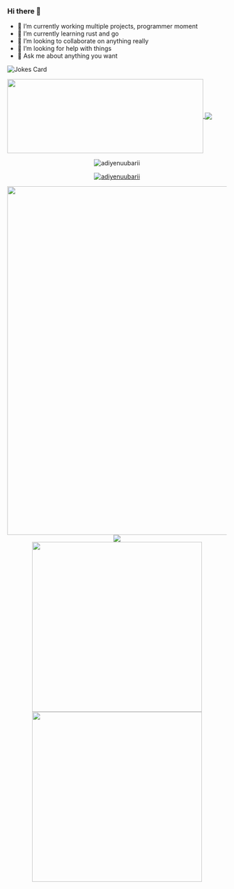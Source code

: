 ### Hi there 👋


- 🔭 I’m currently working multiple projects, programmer moment
- 🌱 I’m currently learning rust and go
- 👯 I’m looking to collaborate on anything really
- 🤔 I’m looking for help with things
- 💬 Ask me about anything you want

![Jokes Card](https://readme-jokes.vercel.app/api)

<a href="https://github.com/adiyenuubarii/">
  <img width=450 height=170 align="center" src="https://github-readme-stats.vercel.app/api?username=adiyenuubarii&theme=tokyonight&show_icons=truehide_border=true" />
</a>
<a href="https://github.com/adiyenuubarii/">
  <img align="center" src="https://github-readme-stats.vercel.app/api/top-langs/?username=adiyenuubarii&theme=tokyonight&layout=compact&hide_border=true" />
</a>
<p align="center"><img src="https://github-readme-streak-stats.herokuapp.com/?user=adiyenuubarii&theme=black-ice&hide_border=true&stroke=0000&background=0D1117&ring=e05397&fire=e05397&currStreakLabel=e05397" alt="adiyenuubarii" /></p>
<p align="center"> <a href="https://github.com/adiyenuubarii"><img src="https://github-profile-trophy.vercel.app/?username=adiyenuubarii&margin-w=5&theme=radical" alt="adiyenuubarii" /></a> </p>

<div align="center">
    <img src="https://github-profile-summary-cards.vercel.app/api/cards/profile-details?username=adiyenuubarii&theme=solarized_dark" width="800" />
    <br />
    <img src="https://github-profile-summary-cards.vercel.app/api/cards/stats?username=adiyenuubarii&theme=solarized_dark" />
</div>
<div align="center">
    <img src="https://github-profile-summary-cards.vercel.app/api/cards/repos-per-language?username=adiyenuubarii&theme=solarized_dark" width="390" />
    <img src="https://github-profile-summary-cards.vercel.app/api/cards/most-commit-language?username=adiyenuubarii&theme=solarized_dark" width="390" />
</div>
